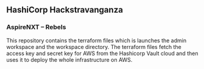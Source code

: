 
## HashiCorp Hackstravanganza
### AspireNXT – Rebels

This repository contains the terraform files which is launches the admin workspace and the workspace directory. The terraform files fetch the access key and secret key for AWS from the Hashicorp Vault cloud and then uses it to deploy the whole infrastructure on AWS. 
